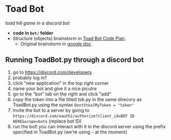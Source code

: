 # Toad Bot

_toad hill game in a discord bot_

- __code in `bot/` folder__
- Structure (objects) brainstorm in [Toad Bot Code Plan](Toad%20Bot%20Code%20Plan.md).
	- Original brainstorm in [google doc](https://docs.google.com/document/d/16jl7XO-29eVHYZbQqHHwulq8Uk0VHl2lobnW14eOpwM/edit?usp=sharing).

## Running ToadBot.py through a discord bot
1. go to https://discord.com/developers
1. probably log in?
1. click "new application" in the top right corner
1. name your bot and give it a nice picutre
1. go to the "bot" tab on the right and click "add"
1. copy the token into a file titled tok.py in the same direcory as ToadBot.py using the syntax `DontStealMyToken = "token"`
1. invite the bot to a server by going to `https://discord.com/oauth2/authorize?client_id=BOT ID HERE&scope=boto` (replace bot ID)
1. run the bot! you can interact with it in the discord server using the prefix specified in ToadBot.py (we're using `~` at the moment)
